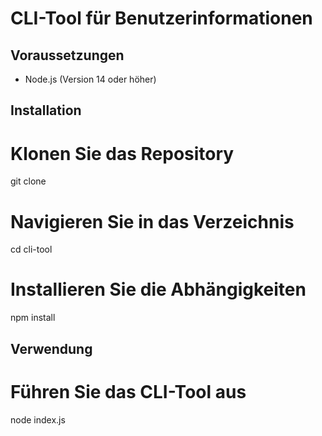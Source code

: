 # CLI-Tool für Benutzerinformationen

## Voraussetzungen

- Node.js (Version 14 oder höher)

## Installation

# Klonen Sie das Repository
git clone <repository-url>

# Navigieren Sie in das Verzeichnis
cd cli-tool

# Installieren Sie die Abhängigkeiten
npm install

## Verwendung

# Führen Sie das CLI-Tool aus
node index.js

